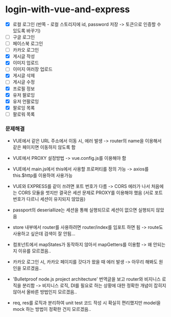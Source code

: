# login-with-vue-and-express

- [X] 로컬 로그인 (반쪽 - 로컬 스토리지에 id, password 저장 -> 토큰으로 인증할 수 있도록 바꾸기)
- [ ] 구글 로그인
- [ ] 페이스북 로그인
- [ ] 카카오 로그인
- [X] 게시글 작성
- [X] 이미지 업로드
- [ ] 이미지 여러장 업로드
- [X] 게시글 삭제
- [ ] 게시글 수정
- [X] 프로필 정보
- [X] 유저 팔로잉
- [X] 유저 언팔로잉
- [X] 팔로잉 목록
- [ ] 팔로워 목록

### 문제해결
* VUE에서 같은 URL 주소에서 이동 시, 에러 발생 -> router의 name을 이용해서 같은 페이지면 이동하지 않도록 함
* VUE에서 PROXY 설정방법 -> vue.config.js를 이용해야 함
* VUE에서 main.js에서 this에서 사용할 프로퍼티를 정의 가능 -> axios를 this.$http를 이용하여 사용가능
* VUE와 EXPRESS를 같이 쓰려면 포트 번호가 다름 -> CORS 에러가 나서 처음에는 CORS 모듈을 썻지만 결국은 세션 문제로 PROXY를 이용해야 했음 (서로 포트 번호가 다르니 세션이 유지되지 않았음)
* passport의 deseriallize는 세션을 통해 실행되므로 세션이 없으면 실행되지 않았음

* store 내부에서 router를 사용하려면 router/index를 임포트 하면 됨 -> route도 사용하고 싶은데 검색이 잘 안됨...
* 컴포넌트에서 mapStates가 동작하지 않아서 mapGetters를 이용함 -> 왜 안되는지 이유를 모르겠음..
* 카카오 로그인 시, 카카오 페이지를 갓다가 왔을 때 에러 발생 -> 아무리 해봐도 원인을 모르겠음..
* 'Bulletproof node.js project architecture' 번역글을 보고 router와 비지니스 로직을 분리함 -> 비지니스 로직, DI를 필요로 하는 상황에 대한 정확한 개념이 잡히지 않아서 올바른 방법인지 모르겠음..
* req, res를 로직과 분리하여 unit test 코드 작성 시 확실히 편리했지만 model을 mock 하는 방법이 정확한 건지 모르겠음..
